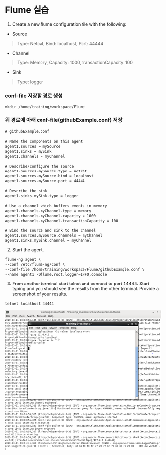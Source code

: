 # Flume 실습
1. Create a new flume configuration file with the following:
- Source
> Type: Netcat, Bind: localhost, Port: 44444
- Channel
> Type: Memory, Capacity: 1000, transactionCapacity: 100
- Sink
> Type: logger

### conf-file 저장할 경로 생성
```
mkdir /home/training/workspace/Flume
```

### 위 경로에 아래 conf-file(githubExample.conf) 저장
```
# githubExample.conf

# Name the components on this agent
agent1.sources = mySource
agent1.sinks = mySink
agent1.channels = myChannel

# Describe/configure the source
agent1.sources.mySource.type = netcat
agent1.sources.mySource.bind = localhost
agent1.sources.mySource.port = 44444

# Describe the sink
agent1.sinks.mySink.type = logger

# Use a channel which buffers events in memory
agent1.channels.myChannel.type = memory
agent1.channels.myChannel.capacity = 1000
agent1.channels.myChannel.transactionCapacity = 100

# Bind the source and sink to the channel
agent1.sources.mySource.channels = myChannel
agent1.sinks.mySink.channel = myChannel
```

2. Start the agent.
```
flume-ng agent \
--conf /etc/flume-ng/conf \
--conf-file /home/training/workspace/Flume/githubExample.conf \
--name agent1 -Dflume.root.logger=INFO,console
```

3. From another terminal start telnet and connect to port 44444. Start typing and you should see the
results from the other terminal. Provide a screenshot of your results.
```
telnet localhost 44444
```
![1_screenshot](./screenshot.PNG)